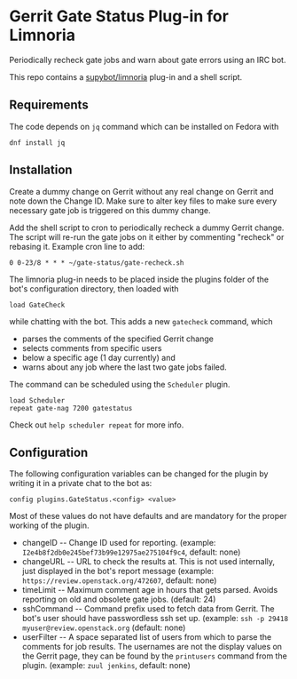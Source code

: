 Gerrit Gate Status Plug-in for Limnoria
=======================================

Periodically recheck gate jobs and warn about gate errors using an IRC bot.

This repo contains a [supybot/limnoria](https://github.com/ProgVal/Limnoria)
plug-in and a shell script.

Requirements
------------

The code depends on `jq` command which can be installed on Fedora with

    dnf install jq

Installation
------------

Create a dummy change on Gerrit without any real change on Gerrit and note down
the Change ID. Make sure to alter key files to make sure every necessary gate
job is triggered on this dummy change.

Add the shell script to cron to periodically recheck a dummy Gerrit change. The
script will re-run the gate jobs on it either by commenting "recheck" or
rebasing it. Example cron line to add:

    0 0-23/8 * * * ~/gate-status/gate-recheck.sh

The limnoria plug-in needs to be placed inside the plugins folder of the
bot's configuration directory, then loaded with

    load GateCheck

while chatting with the bot. This adds a new `gatecheck` command, which

* parses the comments of the specified Gerrit change
* selects comments from specific users
* below a specific age (1 day currently) and
* warns about any job where the last two gate jobs failed.

The command can be scheduled using the `Scheduler` plugin.

    load Scheduler
    repeat gate-nag 7200 gatestatus

Check out `help scheduler repeat` for more info.

Configuration
-------------

The following configuration variables can be changed for the plugin by writing
it in a private chat to the bot as:

    config plugins.GateStatus.<config> <value>

Most of these values do not have defaults and are mandatory for the proper
working of the plugin.

* changeID -- Change ID used for reporting.
  (example: `I2e4b8f2db0e245bef73b99e12975ae275104f9c4`, default: none)
* changeURL -- URL to check the results at. This is not used internally, just
  displayed in the bot's report message (example:
  `https://review.openstack.org/472607`, default: none)
* timeLimit -- Maximum comment age in hours that gets parsed. Avoids reporting
  on old and obsolete gate jobs. (default: 24)
* sshCommand -- Command prefix used to fetch data from Gerrit. The bot's user
  should have passwordless ssh set up. (example:
  `ssh -p 29418 myuser@review.openstack.org` (default: none)
* userFilter -- A space separated list of users from which to parse the
  comments for job results. The usernames are not the display values on the
  Gerrit page, they can be found by the `printusers` command from the plugin.
  (example: `zuul jenkins`, default: none)
